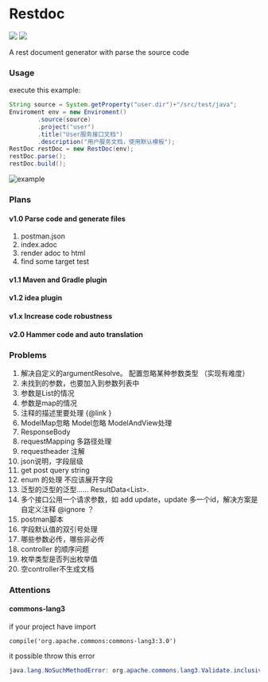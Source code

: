 # Restdoc

![](https://img.shields.io/badge/language-java-yellow.svg)
![](https://img.shields.io/badge/build-processing-green.svg)

A rest document generator with parse the source code

### Usage
execute this example:
```java
String source = System.getProperty("user.dir")+"/src/test/java";
Enviroment env = new Enviroment()
        .source(source)
        .project("user")
        .title("User服务接口文档")
        .description("用户服务文档，使用默认模板");
RestDoc restDoc = new RestDoc(env);
restDoc.parse();
restDoc.build();
```

![example](https://github.com/ayz6uem/restdoc/blob/master/example/example.jpg)

### Plans

#### v1.0 Parse code and generate files
1. postman.json
2. index.adoc
3. render adoc to html
4. find some target test

#### v1.1 Maven and Gradle plugin

#### v1.2 idea plugin

#### v1.x Increase code robustness

#### v2.0 Hammer code and auto translation


### Problems

1. 解决自定义的argumentResolve。 配置忽略某种参数类型 （实现有难度）
1. 未找到的参数，也要加入到参数列表中
1. 参数是List的情况
1. 参数是map的情况
1. 注释的描述里要处理 {@link }
1. ModelMap忽略 Model忽略 ModelAndView处理
1. ResponseBody
1. requestMapping 多路径处理
1. requestheader 注解
1. json说明，字段层级
1. get post query string
1. enum 的处理 不应该展开字段
1. 泛型的泛型的泛型...... ResultData<List<ChargingEquipmentModelSimpleInfo>>.
1. 多个接口公用一个请求参数，如 add update，update 多一个id，解决方案是 自定义注释 @ignore ？
1. postman脚本
1. 字段默认值的双引号处理
1. 哪些参数必传，哪些非必传
1. controller 的顺序问题
1. 枚举类型是否列出枚举值
1. 空controller不生成文档

### Attentions

#### commons-lang3

if your project have import
```
compile('org.apache.commons:commons-lang3:3.0')
```
it possible throw this error
```java
java.lang.NoSuchMethodError: org.apache.commons.lang3.Validate.inclusiveBetween(JJJ)V
```
